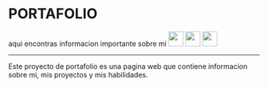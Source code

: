 # PORTAFOLIO
aqui encontras informacion importante sobre mi
<img src="https://cdn-icons-png.flaticon.com/512/174/174854.png" width='30px' > <img src="https://cdn-icons-png.flaticon.com/512/732/732190.png" width='30px' > <img src="https://cdn-icons-png.flaticon.com/512/5968/5968292.png" width='30px' > 

---

Este proyecto de portafolio es una pagina web que contiene informacion sobre mi, mis proyectos y mis habilidades.



 
